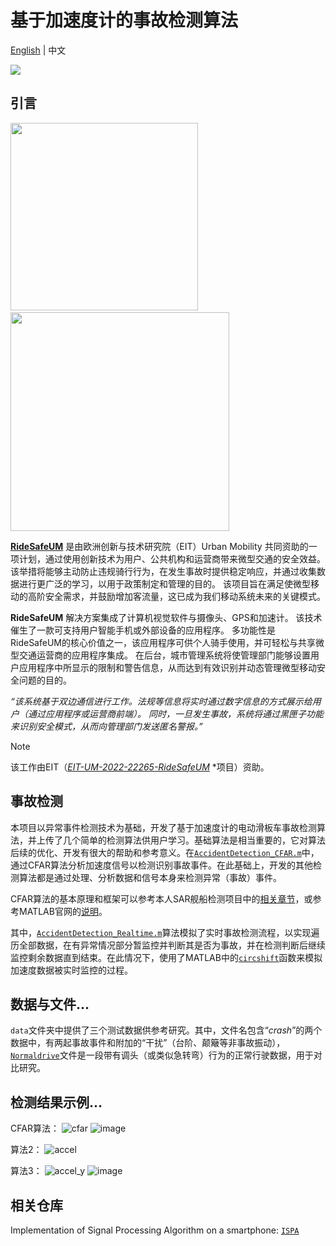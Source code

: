 # 基于加速度计的事故检测算法
[English](README.md) | 中文

![](https://skillicons.dev/icons?i=matlab)

## 引言
<p>
<img src="https://github.com/Rc-W024/AccidDetec-Accel/assets/97808991/59074c57-fe89-40be-97c9-9da5ae591cff" width=300px /> &nbsp;&nbsp;&nbsp;&nbsp;&nbsp;
<img src="https://github.com/Rc-W024/AccidDetec-Accel/assets/97808991/ad5521de-d3b7-49e6-b90d-38da43525c99" width=350px />
</p>

[**RideSafeUM**](https://ridesafeum.com/) 是由欧洲创新与技术研究院（EIT）Urban Mobility 共同资助的一项计划，通过使用创新技术为用户、公共机构和运营商带来微型交通的安全效益。 该举措将能够主动防止违规骑行行为，在发生事故时提供稳定响应，并通过收集数据进行更广泛的学习，以用于政策制定和管理的目的。 该项目旨在满足使微型移动的高阶安全需求，并鼓励增加客流量，这已成为我们移动系统未来的关键模式。

**RideSafeUM** 解决方案集成了计算机视觉软件与摄像头、GPS和加速计。 该技术催生了一款可支持用户智能手机或外部设备的应用程序。 多功能性是RideSafeUM的核心价值之一，该应用程序可供个人骑手使用，并可轻松与共享微型交通运营商的应用程序集成。 在后台，城市管理系统将使管理部门能够设置用户应用程序中所显示的限制和警告信息，从而达到有效识别并动态管理微型移动安全问题的目的。

*“该系统基于双边通信进行工作。法规等信息将实时通过数字信息的方式展示给用户（通过应用程序或运营商前端）。 同时，一旦发生事故，系统将通过黑匣子功能来识别安全模式，从而向管理部门发送匿名警报。”*

> [!NOTE]
> 该工作由EIT（[*EIT-UM-2022-22265-RideSafeUM*](https://futur.upc.edu/33770719) *项目）资助。

## 事故检测
本项目以异常事件检测技术为基础，开发了基于加速度计的电动滑板车事故检测算法，并上传了几个简单的检测算法供用户学习。基础算法是相当重要的，它对算法后续的优化、开发有很大的帮助和参考意义。在[`AccidentDetection_CFAR.m`](https://github.com/Rc-W024/AccidDetec-Accel/blob/main/AccidentDetection_CFAR.m)中，通过CFAR算法分析加速度信号以检测识别事故事件。在此基础上，开发的其他检测算法都是通过处理、分析数据和信号本身来检测异常（事故）事件。

CFAR算法的基本原理和框架可以参考本人SAR舰船检测项目中的[相关章节](https://github.com/Rc-W024/SAR_Ship_detection_CFAR#constant-false-alarm-rate-cfar)，或参考MATLAB官网的[说明](https://ww2.mathworks.cn/help/phased/ug/constant-false-alarm-rate-cfar-detection.html)。

其中，[`AccidentDetection_Realtime.m`](https://github.com/Rc-W024/AccidDetec-Accel/blob/main/AccidentDetection_Realtime.m)算法模拟了实时事故检测流程，以实现遍历全部数据，在有异常情况部分暂监控并判断其是否为事故，并在检测判断后继续监控剩余数据直到结束。在此情况下，使用了MATLAB中的[`circshift`](https://www.mathworks.com/help/matlab/ref/circshift.html)函数来模拟加速度数据被实时监控的过程。

## 数据与文件...
`data`文件夹中提供了三个测试数据供参考研究。其中，文件名包含“*crash*”的两个数据中，有两起事故事件和附加的“干扰”（台阶、颠簸等非事故振动），[`Normaldrive`](https://github.com/Rc-W024/AccidDetec-Accel/blob/main/data/Normaldrive.tsv)文件是一段带有调头（或类似急转弯）行为的正常行驶数据，用于对比研究。

## 检测结果示例...
CFAR算法：
![cfar](https://user-images.githubusercontent.com/97808991/156751830-3220bc8e-1b9a-4ff6-827d-5d37ef054066.png)
![image](https://user-images.githubusercontent.com/97808991/156751927-ad3edd30-d26f-488a-b9f3-4e686257a73a.png)

算法2：
![accel](https://user-images.githubusercontent.com/97808991/156752181-45d5baad-4693-466f-98d5-f53a67d7868e.png)

算法3：
![accel_y](https://user-images.githubusercontent.com/97808991/156752351-1a3d5a43-6434-44f1-8716-4dc73af61fef.png)
![image](https://user-images.githubusercontent.com/97808991/156752457-5e4fa8ad-3277-4085-9f0e-66f7a8655270.png)

## 相关仓库
Implementation of Signal Processing Algorithm on a smartphone: [`ISPA`](https://github.com/Rc-W024/Implementation-of-Signal-Processing-Algorithm-on-a-smartphone)
